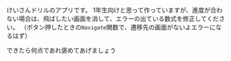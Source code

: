 けいさんドリルのアプリです。
1年生向けと思って作っていますが、進度が合わない場合は、飛ばしたい画面を消して、エラーの出ている数式を修正してください。
（ボタン押したときの`Navigate`関数で、遷移先の画面がないよエラーになるはず）

できたら何点であれ褒めてあげましょう
